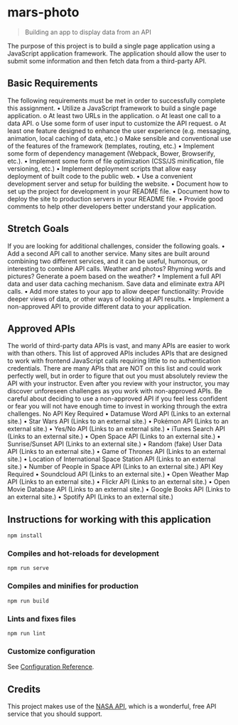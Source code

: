 # mars-photo

> Building an app to display data from an API

The purpose of this project is to build a single page application using a JavaScript application framework. The application should allow the user to submit some information and then fetch data from a third-party API.

## Basic Requirements
The following requirements must be met in order to successfully complete this assignment.
•	Utilize a JavaScript framework to build a single page application.
o	At least two URLs in the application.
o	At least one call to a data API.
o	Use some form of user input to customize the API request.
o	At least one feature designed to enhance the user experience (e.g. messaging, animation, local caching of data, etc.)
o	Make sensible and conventional use of the features of the framework (templates, routing, etc.)
•	Implement some form of dependency management (Webpack, Bower, Browserify, etc.).
•	Implement some form of file optimization (CSS/JS minification, file versioning, etc.)
•	Implement deployment scripts that allow easy deployment of built code to the public web.
•	Use a convenient development server and setup for building the website.
•	Document how to set up the project for development in your README file.
•	Document how to deploy the site to production servers in your README file.
•	Provide good comments to help other developers better understand your application.

## Stretch Goals
If you are looking for additional challenges, consider the following goals.
•	Add a second API call to another service. Many sites are built around combining two different services, and it can be useful, humorous, or interesting to combine API calls. Weather and photos? Rhyming words and pictures? Generate a poem based on the weather?
•	Implement a full API data and user data caching mechanism. Save data and eliminate extra API calls.
•	Add more states to your app to allow deeper functionality: Provide deeper views of data, or other ways of looking at API results.
•	Implement a non-approved API to provide different data to your application.

## Approved APIs
The world of third-party data APIs is vast, and many APIs are easier to work with than others. This list of approved APIs includes APIs that are designed to work with frontend JavaScript calls requiring little to no authentication credentials. There are many APIs that are NOT on this list and could work perfectly well, but in order to figure that out you must absolutely review the API with your instructor. Even after you review with your instructor, you may discover unforeseen challenges as you work with non-approved APIs. Be careful about deciding to use a non-approved API if you feel less confident or fear you will not have enough time to invest in working through the extra challenges.
No API Key Required
•	Datamuse Word API (Links to an external site.)
•	Star Wars API (Links to an external site.)
•	Pokémon API (Links to an external site.)
•	Yes/No API (Links to an external site.)
•	iTunes Search API (Links to an external site.)
•	Open Space API (Links to an external site.)
•	Sunrise/Sunset API (Links to an external site.)
•	Random (fake) User Data API (Links to an external site.)
•	Game of Thrones API (Links to an external site.)
•	Location of International Space Station API (Links to an external site.)
•	Number of People in Space API (Links to an external site.)
API Key Required
•	Soundcloud API (Links to an external site.)
•	Open Weather Map API (Links to an external site.)
•	Flickr API (Links to an external site.)
•	Open Movie Database API (Links to an external site.)
•	Google Books API (Links to an external site.)
•	Spotify API (Links to an external site.)


## Instructions for working with this application
```
npm install
```

### Compiles and hot-reloads for development
```
npm run serve
```

### Compiles and minifies for production
```
npm run build
```

### Lints and fixes files
```
npm run lint
```

### Customize configuration
See [Configuration Reference](https://cli.vuejs.org/config/).

## Credits
This project makes use of the [NASA API](https://api.nasa.gov/), which is a wonderful, free API service that you should support.